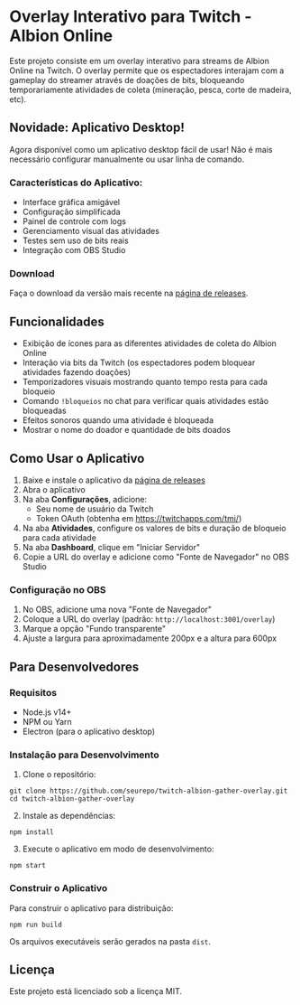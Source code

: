 # Overlay Interativo para Twitch - Albion Online

Este projeto consiste em um overlay interativo para streams de Albion Online na Twitch. O overlay permite que os espectadores interajam com a gameplay do streamer através de doações de bits, bloqueando temporariamente atividades de coleta (mineração, pesca, corte de madeira, etc).

## Novidade: Aplicativo Desktop!

Agora disponível como um aplicativo desktop fácil de usar! Não é mais necessário configurar manualmente ou usar linha de comando.

### Características do Aplicativo:
- Interface gráfica amigável
- Configuração simplificada
- Painel de controle com logs
- Gerenciamento visual das atividades
- Testes sem uso de bits reais
- Integração com OBS Studio

### Download

Faça o download da versão mais recente na [página de releases](https://github.com/seurepo/twitch-albion-gather-overlay/releases).

## Funcionalidades

- Exibição de ícones para as diferentes atividades de coleta do Albion Online
- Interação via bits da Twitch (os espectadores podem bloquear atividades fazendo doações)
- Temporizadores visuais mostrando quanto tempo resta para cada bloqueio
- Comando `!bloqueios` no chat para verificar quais atividades estão bloqueadas
- Efeitos sonoros quando uma atividade é bloqueada
- Mostrar o nome do doador e quantidade de bits doados

## Como Usar o Aplicativo

1. Baixe e instale o aplicativo da [página de releases](https://github.com/seurepo/twitch-albion-gather-overlay/releases)
2. Abra o aplicativo
3. Na aba **Configurações**, adicione:
   - Seu nome de usuário da Twitch
   - Token OAuth (obtenha em https://twitchapps.com/tmi/)
4. Na aba **Atividades**, configure os valores de bits e duração de bloqueio para cada atividade
5. Na aba **Dashboard**, clique em "Iniciar Servidor"
6. Copie a URL do overlay e adicione como "Fonte de Navegador" no OBS Studio

### Configuração no OBS

1. No OBS, adicione uma nova "Fonte de Navegador"
2. Coloque a URL do overlay (padrão: `http://localhost:3001/overlay`)
3. Marque a opção "Fundo transparente"
4. Ajuste a largura para aproximadamente 200px e a altura para 600px

## Para Desenvolvedores

### Requisitos

- Node.js v14+
- NPM ou Yarn
- Electron (para o aplicativo desktop)

### Instalação para Desenvolvimento

1. Clone o repositório:
```
git clone https://github.com/seurepo/twitch-albion-gather-overlay.git
cd twitch-albion-gather-overlay
```

2. Instale as dependências:
```
npm install
```

3. Execute o aplicativo em modo de desenvolvimento:
```
npm start
```

### Construir o Aplicativo

Para construir o aplicativo para distribuição:

```
npm run build
```

Os arquivos executáveis serão gerados na pasta `dist`.

## Licença

Este projeto está licenciado sob a licença MIT. 